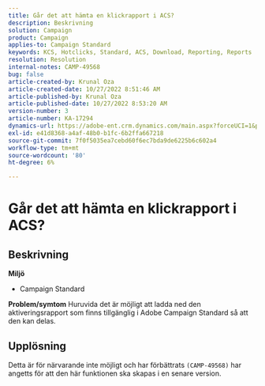 ```yaml
---
title: Går det att hämta en klickrapport i ACS?
description: Beskrivning
solution: Campaign
product: Campaign
applies-to: Campaign Standard
keywords: KCS, Hotclicks, Standard, ACS, Download, Reporting, Reports
resolution: Resolution
internal-notes: CAMP-49568
bug: false
article-created-by: Krunal Oza
article-created-date: 10/27/2022 8:51:46 AM
article-published-by: Krunal Oza
article-published-date: 10/27/2022 8:53:20 AM
version-number: 3
article-number: KA-17294
dynamics-url: https://adobe-ent.crm.dynamics.com/main.aspx?forceUCI=1&pagetype=entityrecord&etn=knowledgearticle&id=0ecd9090-d455-ed11-bba2-6045bd006c82
exl-id: e41d8368-a4af-48b0-b1fc-6b2ffa667218
source-git-commit: 7f0f5035ea7cebd60f6ec7bda9de6225b6c602a4
workflow-type: tm+mt
source-wordcount: '80'
ht-degree: 6%

---
```


# Går det att hämta en klickrapport i ACS?

## Beskrivning

<b>Miljö</b>
- Campaign Standard



<b>Problem/symtom</b>
Huruvida det är möjligt att ladda ned den aktiveringsrapport som finns tillgänglig i Adobe Campaign Standard så att den kan delas.


## Upplösning


Detta är för närvarande inte möjligt och har förbättrats `(CAMP-49568)` har angetts för att den här funktionen ska skapas i en senare version.
